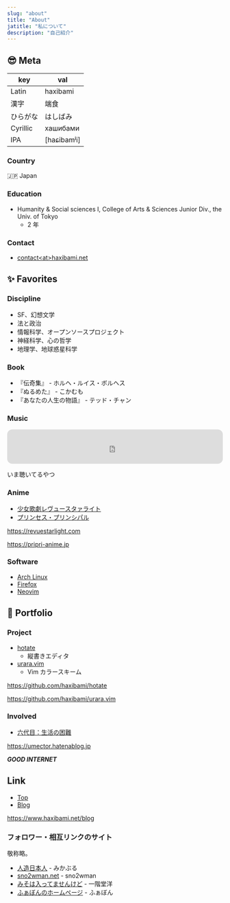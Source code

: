 ```yaml
---
slug: "about"
title: "About"
jatitle: "私について"
description: "自己紹介"
---
```


## :sunglasses: Meta

| key      | val         |
| -------- | ----------- |
| Latin    | haxibami    |
| 漢字     | 端食        |
| ひらがな | はしばみ    |
| Cyrillic | хашибами    |
| IPA      | [haɕibamʲi] |

### Country

:jp: Japan

### Education

- Humanity & Social sciences I, College of Arts & Sciences Junior Div., the Univ. of Tokyo
  - 2 年

### Contact

- [contact\<at\>haxibami.net](mailto:contact@haxibami.net)

## :sparkles: Favorites

### Discipline

- SF、幻想文学
- 法と政治
- 情報科学、オープンソースプロジェクト
- 神経科学、心の哲学
- 地理学、地球惑星科学

### Book

- 『伝奇集』 - ホルヘ・ルイス・ボルヘス
- 『ぬるめた』 - こかむも
- 『あなたの人生の物語』 - テッド・チャン

### Music

<iframe style="border-radius:12px" src="https://open.spotify.com/embed/playlist/1rrcstuv7f3SoULWaWq8Rx?utm_source=generator&theme=0" width="100%" height="80" frameBorder="0" allowfullscreen="" allow="autoplay; clipboard-write; encrypted-media; fullscreen; picture-in-picture"></iframe>

いま聴いてるやつ

### Anime

- [少女歌劇レヴュースタァライト](https://revuestarlight.com)
- [プリンセス・プリンシパル](https://pripri-anime.jp)

<https://revuestarlight.com>

<https://pripri-anime.jp>

### Software

- [Arch Linux](https://archlinux.org)
- [Firefox](https://mozilla.org/firefox)
- [Neovim](https://neovim.io)

## :butterfly: Portfolio

### Project

- [hotate](https://github.com/haxibami/hotate)
  - 縦書きエディタ
- [urara.vim](https://github.com/haxibami/urara.vim)
  - Vim カラースキーム

<https://github.com/haxibami/hotate>

<https://github.com/haxibami/urara.vim>

### Involved

- [六代目：生活の困難](https://umector.hatenablog.jp)

<https://umector.hatenablog.jp>

**_GOOD INTERNET_**

## Link

- [Top](/)
- [Blog](/blog)

<https://www.haxibami.net/blog>

### フォロワー・相互リンクのサイト

敬称略。

- [人造日本人](https://mikanixonable.github.io) - みかぶる
- [sno2wman.net](https://sno2wman.net) - sno2wman
- [みそは入ってませんけど](https://not-miso-inside.netlify.app) - 一階堂洋
- [ふぁぼんのホームページ](https://www.fabon.info/) - ふぁぼん
